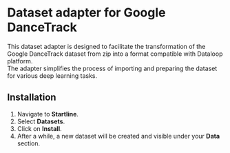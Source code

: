 # Dataset adapter for Google DanceTrack

This dataset adapter is designed to facilitate the transformation of the Google DanceTrack
dataset from zip into a format compatible with Dataloop platform.\
The adapter simplifies the process of importing and preparing the dataset for various deep learning tasks.

## Installation

1. Navigate to **Startline**.
2. Select **Datasets**.
3. Click on **Install**.
4. After a while, a new dataset will be created and visible under your **Data** section.
